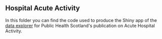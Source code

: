 ## Hospital Acute Activity 

In this folder you can find the code used to produce the Shiny app of the [data explorer](https://scotland.shinyapps.io/PHS_hospcare_explorer/) for Public Health Scotland's publication on Acute Hospital Activity.  
